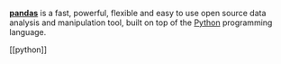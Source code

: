 [**pandas**](https://pandas.pydata.org/) is a fast, powerful, flexible and easy to use open source data analysis and manipulation tool, built on top of the [Python](https://www.python.org/) programming language.

[[python]]